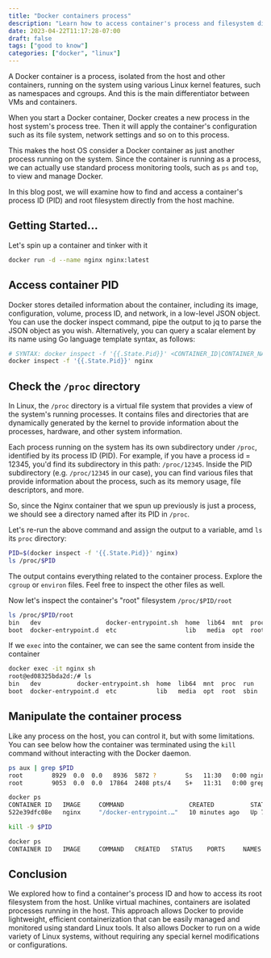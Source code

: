 ```yaml
---
title: "Docker containers process"
description: "Learn how to access container's process and filesystem directly from the host"
date: 2023-04-22T11:17:28-07:00
draft: false
tags: ["good to know"]
categories: ["docker", "linux"]
---
```


A Docker container is a process, isolated from the host and other containers, running on the system using various Linux kernel features, such as namespaces and cgroups. And this is the main differentiator between VMs and containers.

When you start a Docker container, Docker creates a new process in the host system's process tree. Then it will apply the container's configuration such as its file system, network settings and so on to this process.

This makes the host OS consider a Docker container as just another process running on the system. Since the container is running as a process, we can actually use standard process monitoring tools, such as `ps` and `top`, to view and manage Docker. 

In this blog post, we will examine how to find and access a container's process ID (PID) and root filesystem directly from the host machine.

## Getting Started...

Let's spin up a container and tinker with it

```sh
docker run -d --name nginx nginx:latest
```

## Access container PID

Docker stores detailed information about the container, including its image, configuration, volume, process ID, and network, in a low-level JSON object. You can use the docker inspect command, pipe the output to jq to parse the JSON object as you wish. Alternatively, you can query a scalar element by its name using Go language template syntax, as follows:

```sh
# SYNTAX: docker inspect -f '{{.State.Pid}}' <CONTAINER_ID|CONTAINER_NAME>
docker inspect -f '{{.State.Pid}}' nginx
```

## Check the `/proc` directory

In Linux, the `/proc` directory is a virtual file system that provides a view of the system's running processes. It contains files and directories that are dynamically generated by the kernel to provide information about the processes, hardware, and other system information. 

Each process running on the system has its own subdirectory under `/proc`, identified by its process ID (PID). For example, if you have a process id = 12345, you'd find its subdirectory in this path: `/proc/12345`. Inside the PID subdirectory (e.g. `/proc/12345` in our case), you can find various files that provide information about the process, such as its memory usage, file descriptors, and more.

So, since the Nginx container that we spun up previously is just a process, we should see a directory named after its PID in `/proc`.

Let's re-run the above command and assign the output to a variable, amd `ls` its `proc` directory:

```sh
PID=$(docker inspect -f '{{.State.Pid}}' nginx)
ls /proc/$PID
```

The output contains everything related to the container process. Explore the `cgroup` or `environ` files. Feel free to inspect the other files as well.

Now let's inspect the container's "root" filesystem `/proc/$PID/root`

```sh
ls /proc/$PID/root
bin   dev                  docker-entrypoint.sh  home  lib64  mnt  proc  run   srv  tmp  var
boot  docker-entrypoint.d  etc                   lib   media  opt  root  sbin  sys  usr
```

If we `exec` into the container, we can see the same content from inside the container

```sh
docker exec -it nginx sh
root@ed08325bda2d:/# ls
bin   dev		   docker-entrypoint.sh  home  lib64  mnt  proc  run   srv  tmp  var
boot  docker-entrypoint.d  etc			 lib   media  opt  root  sbin  sys  usr
```

## Manipulate the container process

Like any process on the host, you can control it, but with some limitations. You can see below how the container was terminated using the `kill` command without interacting with the Docker daemon.

```sh
ps aux | grep $PID
root        8929  0.0  0.0   8936  5872 ?        Ss   11:30   0:00 nginx: master process nginx -g daemon off;
root        9053  0.0  0.0  17864  2408 pts/4    S+   11:31   0:00 grep --color=auto 8929

docker ps
CONTAINER ID   IMAGE     COMMAND                  CREATED          STATUS         PORTS     NAMES
522e39dfc08e   nginx     "/docker-entrypoint.…"   10 minutes ago   Up 7 minutes   80/tcp    nginx

kill -9 $PID

docker ps
CONTAINER ID   IMAGE     COMMAND   CREATED   STATUS    PORTS     NAMES
```

## Conclusion

We explored how to find a container's process ID and how to access its root filesystem from the host. Unlike virtual machines, containers are isolated processes running in the host. This approach allows Docker to provide lightweight, efficient containerization that can be easily managed and monitored using standard Linux tools. It also allows Docker to run on a wide variety of Linux systems, without requiring any special kernel modifications or configurations.
